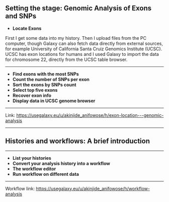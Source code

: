 **Setting the stage: Genomic Analysis of Exons and SNPs**
---
- **Locate Exons**

First I get some data into my history. Then I upload files from the PC computer, though Galaxy can also fetch data directly from external sources, for example University of California Santa Cruiz Genomics Institute (UCSC). UCSC has exon locations for humans and I used Galaxy to import the data for chromosome 22, directly from the UCSC table browser.

---

- **Find exons with the most SNPs**
- **Count the number of SNPs per exon**
- **Sort the exons by SNPs count**
- **Select top five exons**
- **Recover exon info**
- **Display data in UCSC genome browser**
---
Link: https://usegalaxy.eu/u/akinjide_anifowose/h/exon-location---genomic-analysis

---

## **Histories and workflows: A brief introduction**
---
- **List your histories**
- **Convert your analysis history into a workflow**
- **The workflow editor**
- **Run workflow on different data**
---
Workflow link: https://usegalaxy.eu/u/akinjide_anifowose/h/workflow-analysis
